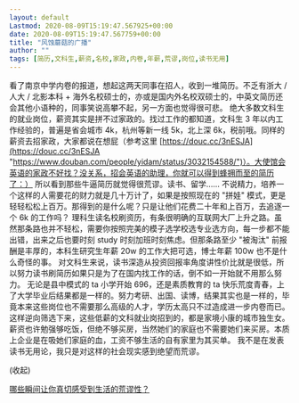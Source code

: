 ```yaml
---
layout: default
Lastmod: 2020-08-09T15:19:47.567925+00:00
date: 2020-08-09T15:19:47.567759+00:00
title: "风蚀蘑菇的广播"
author: ""
tags: [简历,文科生,薪资,名校,家政,内卷,年薪,荒谬,岗位,读书无用]
---
```


看了南京中学内卷的报道，想起这两天同事在招人，收到一堆简历。不乏有浙大 / 人大 / 北影本科 + 海外名校硕士的，亦或是国内外名校双硕士的，中英文简历还会其他小语种的，同事笑说高攀不起，另一方面也觉得很可悲。 绝大多数文科生的就业岗位，薪资其实是拼不过家政的。找过工作的都知道，文科生 3 年以内工作经验的，普遍是省会城市 4k，杭州等新一线 5k，北上深 6k，税前哦。同样的薪资去招家政，大家都说在想屁（参考这里 [https://douc.cc/3nESJA](https://douc.cc/3nESJA "https://www.douban.com/people/yidam/status/3032154588/")）。大使馆会英语的家政不好找？没关系，招会英语的助理，你就可以得到蜂拥而至的简历了：） 所以看到那些牛逼简历就觉得很荒谬。读书、留学…… 不说精力，培养一个这样的人需要花的财力就是几十万计了，如果是按照现在的 "拼娃" 模式，更是轻轻松松上百万。那得到的是什么呢？只是让他们花费二十年和上百万，去追逐一个 6k 的工作吗？ 理科生读名校刷资历，有条很明确的互联网大厂上升之路。虽然那条路也并不轻松，需要你按照完美的模子选学校选专业选方向，每一步都不能出错，出来之后也要时刻 study 时刻加班时刻焦虑。但那条路至少 "被淘汰" 前报酬是丰厚的，本科生研究生年薪 20w 的工作大把可选，博士年薪 100w 也不是什么奇怪的事。 对文科生来说，读书深造从投资回报率角度讲性价比就是很低，所以努力读书刷简历如果只是为了在国内找工作的话，倒不如一开始就不用那么努力。 无论是县中模式的 ta 小学开始 696，还是素质教育的 ta 快乐荒度青春，上了大学毕业后结果都是一样的。努力考研、出国、读博，结果其实也是一样的，毕竟本来这些岗位也不需要那么高级的人才，学历太高只不过造成进一步内卷而已。 这样逆向筛选下来，这些低薪的文科就业岗招到的，都是家境小康的城市独生女。薪资也许勉强够吃饭，但绝不够买房，当然她们的家庭也不需要她们来买房。本质上企业是在吸她们家庭的血，工资不够生活的自有家里为其买单。 我不是在发表读书无用论，我只是对这样的社会现实感到绝望而荒谬。

(收起)

[哪些瞬间让你真切感受到生活的荒谬性？](https://www.douban.com/gallery/topic/149390/)


